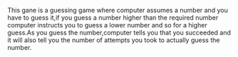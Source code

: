 This gane is a guessing game where computer assumes a number and you have to guess it,if you guess a number higher than the required number computer instructs you to guess a lower number and so for a higher guess.As you guess the number,computer tells you that you succeeded and it will also tell you the number of attempts you took to actually guess the number.
